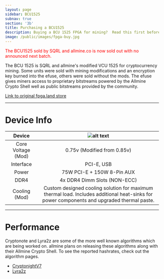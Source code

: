```yaml
---
layout: page
sidebar: BCU1525
subnav: true
section: '3b'
title: Purchasing a BCU1525
description: Buying a BCU 1525 FPGA for mining?  Read this first before doing anything
image: /public/images/fpga-buy.jpg
---
```


<p class="message" style="color:red;">The BCU1525 sold by SQRL and allmine.co is now sold out with no announced next batch.</p>

The BCU 1525 is SQRL and allmine's modified VCU 1525 for cryptocurrency mining.  Some units were sold with mining modifications and an encryption key burned into the efuse, others were sold without the mods.  The efuse gives miners access to proprietary bitstreams powered by the Allmine Crypto Shell well as public bitstreams provided by the community.

[Link to original fpga.land store](https://fpga.land/collections/all)

---

# Device Info

[logo]: https://cdn.shopify.com/s/files/1/0008/4089/2531/products/vcu1525-passive_360x_93304617-1873-411c-95f8-6071679dfcd9_360x.jpg?v=1528248614 "BCU1525"


| Device |![alt text][logo] |
|:---:|:---:|
| Core Voltage (Mod) |	0.75v (Modified from 0.85v) |
| Interface	| PCI-E, USB|
| Power	| 75W PCI-E + 150W 8-Pin AUX |
| DDR4	| 4x DDR4 Dimm Slots (NON-ECC) |
| Cooling (Mod) |	Custom designed cooling solution for maximum thermal load. Includes additional heat-sinks for power components and upgraded thermal paste. |

---

# Performance

Cryptonote and Lyra2z are some of the more well known algorithms which are being worked on.  allmine plans on releasing these algorithms along with their Allmine Crypto Shell.  To see the reported hashrates, check out the algorithm pages.  

* [CryptonightV7](/2i-Algorithms-Cryptonightv7)
* [Lyra2z](/2k-Algorithms-Lyra2z)
